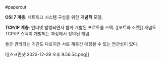 #papercut 

**OSI 7 계층**: 네트워크 시스템 구성을 위한 **개념적** 모델.

**TCP/IP 계층**: 인터넷 발명되면서 함께 개발된 프로토콜 스택.
[[포트와 소켓]] 개념도 TCP/IP 스택이 개발되는 과정에서 정의된 개념.

둘은 관리되는 기관도 다르지만 서로 계층간 매칭될 수 있는 연관성이 있다.

![[스크린샷 2023-12-28 오후 9.56.54.png]]